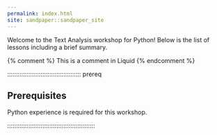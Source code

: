 ```yaml
---
permalink: index.html
site: sandpaper::sandpaper_site
---
```


Welcome to the Text Analysis workshop for Python! Below is the list of lessons including a brief summary.

<!-- this is an html comment -->

{% comment %} This is a comment in Liquid {% endcomment %}

::::::::::::::::::::::::::::::::::::::::::  prereq

## Prerequisites

Python experience is required for this workshop.


::::::::::::::::::::::::::::::::::::::::::::::::::




